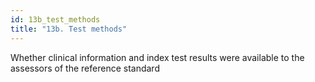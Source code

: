 ```yaml
---
id: 13b_test_methods
title: "13b. Test methods"
---
```

Whether clinical information and index test results were available to the assessors of the reference standard
